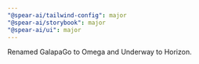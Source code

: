 ```yaml
---
"@spear-ai/tailwind-config": major
"@spear-ai/storybook": major
"@spear-ai/ui": major
---
```


Renamed GalapaGo to Omega and Underway to Horizon.
